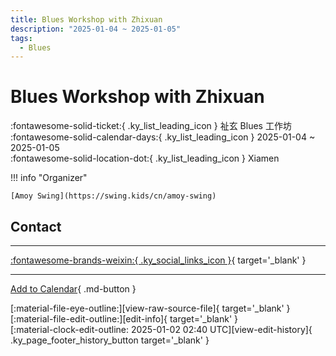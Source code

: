 ```yaml
---
title: Blues Workshop with Zhixuan
description: "2025-01-04 ~ 2025-01-05"
tags:
  - Blues
---
```


# Blues Workshop with Zhixuan 

:fontawesome-solid-ticket:{ .ky_list_leading_icon } 祉玄 Blues 工作坊  
:fontawesome-solid-calendar-days:{ .ky_list_leading_icon } 2025-01-04 ~ 2025-01-05  
:fontawesome-solid-location-dot:{ .ky_list_leading_icon } Xiamen  

!!! info "Organizer"

    [Amoy Swing](https://swing.kids/cn/amoy-swing)  

## Contact


---

 [:fontawesome-brands-weixin:{ .ky_social_links_icon }](https://mp.weixin.qq.com/s/Ul0Ix967_5zI4D6WLC7UDg){ target='_blank' }

---

[Add to Calendar](https://swing.news/ics/en/2025/cn/blues-workshop-with-zhixuan-2025.ics){ .md-button }

<div class="ky_page_footer" markdown>
<div class="ky_page_footer_trailing" markdown="span">
[:material-file-eye-outline:][view-raw-source-file]{ target='_blank' }
[:material-file-edit-outline:][edit-info]{ target='_blank' }
</div>
<div class="ky_page_footer_leading" markdown="span">
[:material-clock-edit-outline: 2025-01-02 02:40 UTC][view-edit-history]{ .ky_page_footer_history_button target='_blank' }
</div>
</div>

[view-raw-source-file]: https://github.com/swingdance/events/blob/main/2025/cn/blues-workshop-with-zhixuan-2025.json "View Raw Source File"
[edit-info]: https://github.com/swingdance/events/issues/new?assignees=&labels=update+event&projects=&template=03-update_entity.yml&title=%5B2025%2Fcn%5D%20Blues%20Workshop%20with%20Zhixuan&region=cn&year=2025&id=blues-workshop-with-zhixuan-2025&name=Blues%20Workshop%20with%20Zhixuan&org_id=amoy-swing "Edit Info"

[view-edit-history]: https://github.com/swingdance/events/commits/main/2025/cn/blues-workshop-with-zhixuan-2025.json "View Edit History"
